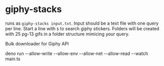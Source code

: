 # giphy-stacks

runs as `giphy-stacks input.txt`. Input should be a text file with one query per line. Start a line with `$` to search giphy stickers. Folders will be created with 25 pg-13 gifs in a folder structure mimicing your query.


Bulk downloader for Giphy API

deno run --allow-write --allow-env --allow-net --allow-read --watch main.ts
